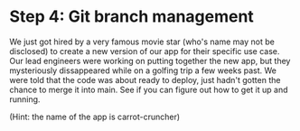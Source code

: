 Step 4: Git branch management
==============================

We just got hired by a very famous movie star (who's name may not be disclosed)
to create a new version of our app for their specific use case. Our lead
engineers were working on putting together the new app, but they mysteriously
dissappeared while on a golfing trip a few weeks past. We were told that the
code was about ready to deploy, just hadn't gotten the chance to merge it into
main. See if you can figure out how to get it up and running.

(Hint: the name of the app is carrot-cruncher)
